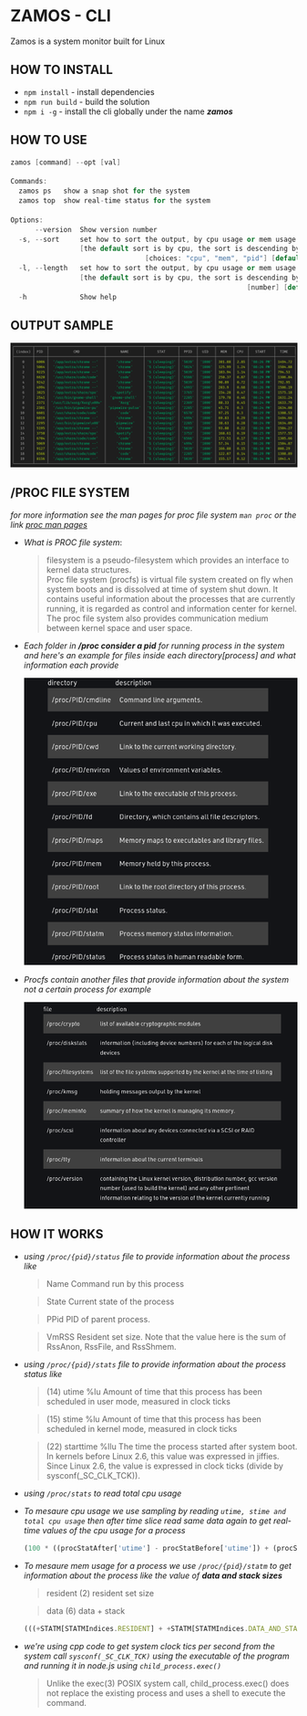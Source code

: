 # ZAMOS - CLI

Zamos is a system monitor built for Linux

## HOW TO INSTALL

- `npm install` - install dependencies
- `npm run build` - build the solution
- `npm i -g` - install the cli globally under the name ***zamos***

## HOW TO USE

```cpp
zamos [command] --opt [val]

Commands:
  zamos ps   show a snap shot for the system
  zamos top  show real-time status for the system

Options:
      --version  Show version number                                   [boolean]
  -s, --sort     set how to sort the output, by cpu usage or mem usage or pid
                 [the default sort is by cpu, the sort is descending by default]
                                 [choices: "cpu", "mem", "pid"] [default: "cpu"]
  -l, --length   set how to sort the output, by cpu usage or mem usage or pid
                 [the default sort is by cpu, the sort is descending by default]
                                                          [number] [default: 20]
  -h             Show help                                             [boolean]

```

## OUTPUT SAMPLE

![sample ouput](/assets/ouputSample.png)

## /PROC FILE SYSTEM 

*for more information see the man pages for proc file system `man proc` or the link [proc man pages](https://man7.org/linux/man-pages/man5/proc.5.html)*

- *What is PROC file system*: 
  > filesystem is a pseudo-filesystem which provides an
  interface to kernel data structures.<br/> Proc file system (procfs) is virtual file system created on fly when system boots and is dissolved at time of system shut down.
  It contains useful information about the processes that are currently running, it is regarded as control and information center for kernel.
  The proc file system also provides communication medium between kernel space and user space. 

- *Each folder in **/proc consider a pid** for running process in the system and here's an example for files inside each directory[process] and what information each provide*

  ![folder content](/assets/procFolderContent.png)

- *Procfs contain another files that provide information about the system not a certain process for example*

  ![folder content](/assets/procSysContent.png)


## HOW IT WORKS

- *using `/proc/{pid}/status` file to provide information about the process like*
  > Name   Command run by this process

  > State  Current state of the process
  
  > PPid   PID of parent process.

  > VmRSS  Resident set size.  Note that the value here is the
                     sum of RssAnon, RssFile, and RssShmem.
  
- *using `/proc/{pid}/stats` file to provide information about the process status like*

  > (14) utime  %lu
                     Amount of time that this process has been scheduled
                     in user mode, measured in clock ticks
  
  > (15) stime  %lu
                     Amount of time that this process has been scheduled
                     in kernel mode, measured in clock ticks
            
  > (22) starttime  %llu
                     The time the process started after system boot.  In
                     kernels before Linux 2.6, this value was expressed
                     in jiffies.  Since Linux 2.6, the value is
                     expressed in clock ticks (divide by
                     sysconf(_SC_CLK_TCK)).

- *using `/proc/stats` to read total cpu usage*

- *To mesaure cpu usage we use sampling by reading `utime, stime and total cpu usage` then after time slice read same data again to get real-time values of the cpu usage for a process*
  ```js
  (100 * ((procStatAfter['utime'] - procStatBefore['utime']) + (procStatAfter['stime'] - procStatBefore['stime'])) / (totalCpuTimeAfter.timeTotal - totalCpuTimeBefore.timeTotal))
  ```

- *To mesaure mem usage for a process we use `/proc/{pid}/statm` to get information about the process like the value of **data and stack sizes***

  > resident   (2) resident set size

  > data       (6) data + stack
  ```js
  (((+STATM[STATMIndices.RESIDENT] + +STATM[STATMIndices.DATA_AND_STACK])) / 1024)
  ```

- *we're using cpp code to get system clock tics per second from the system call `sysconf(_SC_CLK_TCK)` using the executable of the program and running it in node.js using `child_process.exec()`*

  > Unlike the exec(3) POSIX system call, child_process.exec() does not replace the existing process and uses a shell to execute the command.